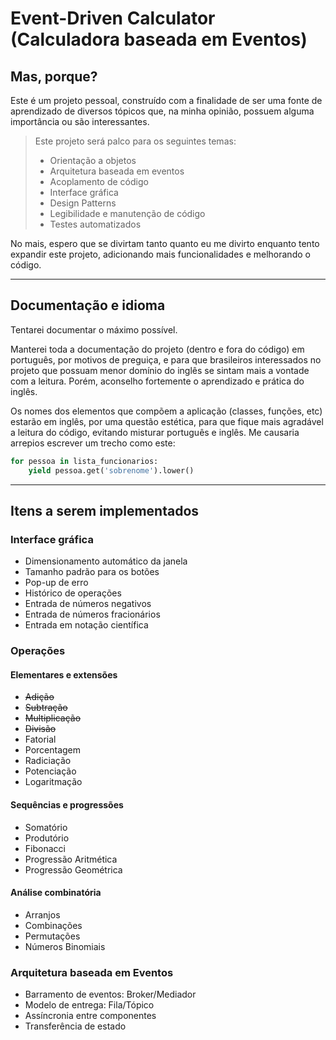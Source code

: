 # Event-Driven Calculator (Calculadora baseada em Eventos)

## Mas, porque?

Este é um projeto pessoal, construído com a finalidade de ser uma fonte de
aprendizado de diversos tópicos que, na minha opinião, possuem alguma
importância ou são interessantes.

> Este projeto será palco para os seguintes temas:
> - Orientação a objetos
> - Arquitetura baseada em eventos
> - Acoplamento de código
> - Interface gráfica
> - Design Patterns
> - Legibilidade e manutenção de código
> - Testes automatizados

No mais, espero que se divirtam tanto quanto eu me divirto enquanto tento
expandir este projeto, adicionando mais funcionalidades e melhorando o código.

---

## Documentação e idioma

Tentarei documentar o máximo possível.

Manterei toda a documentação do projeto (dentro e fora do código) em português,
por motivos de preguiça, e para que brasileiros interessados no projeto que
possuam menor domínio do inglês se sintam mais a vontade com a leitura.
Porém, aconselho fortemente o aprendizado e prática do inglês.

Os nomes dos elementos que compõem a aplicação (classes, funções, etc) estarão
em inglês, por uma questão estética, para que fique mais agradável a leitura do
código, evitando misturar português e inglês. Me causaria arrepios escrever um
trecho como este:

````py
for pessoa in lista_funcionarios:
    yield pessoa.get('sobrenome').lower()
````

---

## Itens a serem implementados

### Interface gráfica
- Dimensionamento automático da janela
- Tamanho padrão para os botões
- Pop-up de erro
- Histórico de operações
- Entrada de números negativos
- Entrada de números fracionários
- Entrada em notação científica

### Operações
#### Elementares e extensões
- ~~Adição~~
- ~~Subtração~~
- ~~Multiplicação~~
- ~~Divisão~~
- Fatorial
- Porcentagem
- Radiciação
- Potenciação
- Logaritmação

#### Sequências e progressões
- Somatório
- Produtório
- Fibonacci
- Progressão Aritmética
- Progressão Geométrica

#### Análise combinatória
- Arranjos
- Combinações
- Permutações
- Números Binomiais

### Arquitetura baseada em Eventos
- Barramento de eventos: Broker/Mediador
- Modelo de entrega: Fila/Tópico
- Assíncronia entre componentes
- Transferência de estado